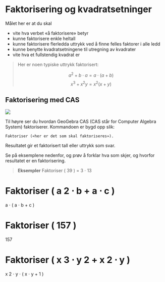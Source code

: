 # Faktorisering og kvadratsetninger

Målet her er at du skal 

* vite hva verbet «å faktorisere» betyr
* kunne faktorisere enkle heltall
* kunne faktorisere flerledda uttrykk ved å finne felles faktorer i alle ledd
* kunne benytte kvadratsetningene til utregning av kvadrater
* vite hva et fullstendig kvadrat er

> Her er noen typiske uttrykk faktorisert: 
>
> $$a^2+b \cdot a=a \cdot (a+b)$$ 
> $$x^3+x^2y=x^2(x+y) $$

## Faktorisering med CAS

![](/bilder/cas1-eksempel.png)

Til høyre ser du hvordan GeoGebra CAS (CAS står for Computer Algebra System) faktoriserer. Kommandoen er bygd opp slik: 
  
    Faktoriser («her er det som skal faktoriseres»). 

Resultatet gir et faktorisert tall eller uttrykk som svar.



Se på eksemplene nedenfor, og prøv å forklar hva som skjer, og hvorfor resultatet er en faktorisering.

> **Eksempler**
> Faktoriser 
(
39
)
=
3
⋅
13

Faktoriser
(
a
2
⋅
b
+
a
⋅
c
)
=
a
⋅
(
a
⋅
b
+
c
)

Faktoriser
(
157
)
=
157

Faktoriser
(
x
3
⋅
y
2
+
x
2
⋅
y
)
=
x
2
⋅
y
⋅
(
x
⋅
y
+
1
)
